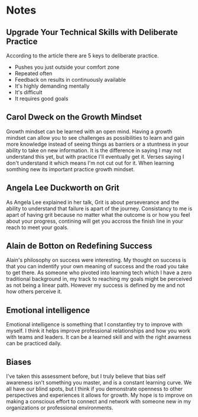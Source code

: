 # Notes

## Upgrade Your Technical Skills with Deliberate Practice

According to the article there are 5 keys to deliberate practice.

- Pushes you just outside your comfort zone
- Repeated often
- Feedback on results in continuously available
- It's highly demanding mentally
- It's difficult
- It requires good goals

## Carol Dweck on the Growth Mindset

Growth mindset can be learned with an open mind. Having a growth mindset can allow you to see challenges as possibilities to learn and gain more knowledge instead of seeing things as barriers or a stuntness in your ability to take on new information. It is the difference in saying I may not understand this yet, but with practice I'll eventually get it. Verses saying I don't understand it which means I'm not cut out for it. When learning somthing new its important practice growth mindset.

## Angela Lee Duckworth on Grit

As Angela Lee explained in her talk, Grit is about perseverance and the ability to understand that failure is apart of the journey. Consistancy to me is apart of having grit because no matter what the outcome is or how you feel about your progress, contining will get you accross the finish line in your reach to meet your goals.

## Alain de Botton on Redefining Success

Alain's philosophy on success were interesting. My thought on success is that you can indentify your own meaning of success and the road you take to get there. As someone who pivoted into learning tech which I have a zero traditional background in, my track to reaching my goals might be perceived as not being a linear path. However my success is defined by me and not how others perceive it.

## Emotional intelligence

Emotional intelligence is something that I constantley try to improve with myself. I think it helps improve professional relationships and how you work with teams and leaders. It can be a learned skill and with the right awarness can be practiced daily.

## Biases

I've taken this assessment before, but I truly believe that bias self awareness isn't something you master, and is a constant learning curve. We all have our blind spots, but I think if you demonstrate openness to other perspectives and experiences it allows for growth. My hope is to improve on making a conscious effort to connect and network with someone new in my organizations or professional environments.
